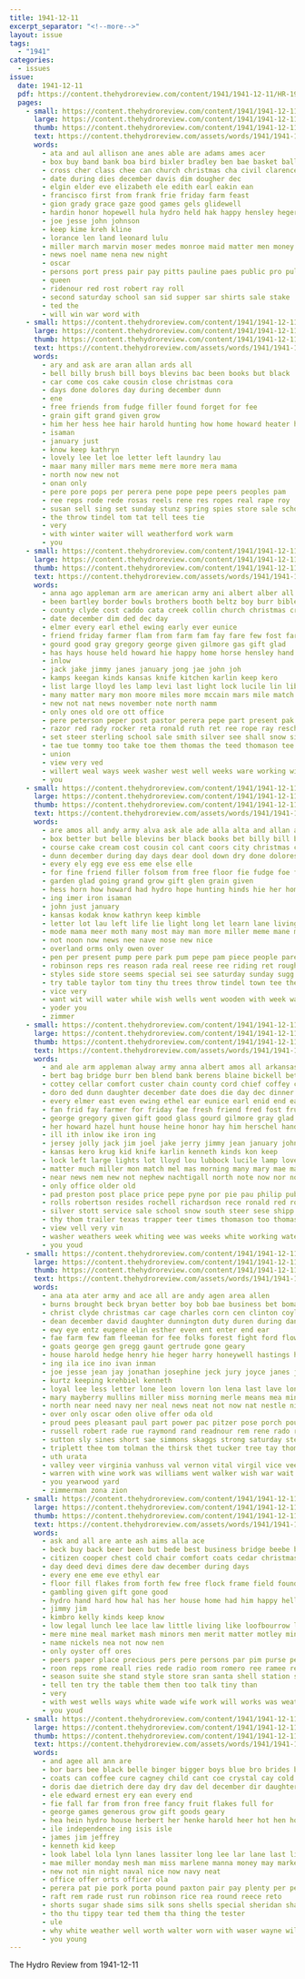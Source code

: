 ```yaml
---
title: 1941-12-11
excerpt_separator: "<!--more-->"
layout: issue
tags:
  - "1941"
categories:
  - issues
issue:
  date: 1941-12-11
  pdf: https://content.thehydroreview.com/content/1941/1941-12-11/HR-1941-12-11.pdf
  pages:
    - small: https://content.thehydroreview.com/content/1941/1941-12-11/small/HR-1941-12-11-01.jpg
      large: https://content.thehydroreview.com/content/1941/1941-12-11/large/HR-1941-12-11-01.jpg
      thumb: https://content.thehydroreview.com/content/1941/1941-12-11/thumbnails/HR-1941-12-11-01.jpg
      text: https://content.thehydroreview.com/assets/words/1941/1941-12-11/HR-1941-12-11-01.txt
      words:
        - ata and aul allison ane anes able are adams ames acer
        - box buy band bank boa bird bixler bradley ben bae basket ball bry back beh
        - cross cher class chee can church christmas cha civil clarence
        - date during dies december davis dim dougher dec
        - elgin elder eve elizabeth ele edith earl eakin ean
        - francisco first from frank frie friday farm feast
        - gion grady grace gaze good games gels glidewell
        - hardin honor hopewell hula hydro held hak happy hensley heger horton has hedge
        - joe jesse john johnson
        - keep kime kreh kline
        - lorance len land leonard lulu
        - miller march marvin moser medes monroe maid matter men money maurice mon morlett menth most
        - news noel name nena new night
        - oscar
        - persons port press pair pay pitts pauline paes public pro pula potas plan
        - queen
        - ridenour red rost robert ray roll
        - second saturday school san sid supper sar shirts sale stake
        - ted the
        - will win war word with
    - small: https://content.thehydroreview.com/content/1941/1941-12-11/small/HR-1941-12-11-02.jpg
      large: https://content.thehydroreview.com/content/1941/1941-12-11/large/HR-1941-12-11-02.jpg
      thumb: https://content.thehydroreview.com/content/1941/1941-12-11/thumbnails/HR-1941-12-11-02.jpg
      text: https://content.thehydroreview.com/assets/words/1941/1941-12-11/HR-1941-12-11-02.txt
      words:
        - ary and ask are aran allan ards all
        - bell billy brush bill boys blevins bac been books but black
        - car come cos cake cousin close christmas cora
        - days done dolores day during december dunn
        - ene
        - free friends from fudge filler found forget for fee
        - grain gift grand given grow
        - him her hess hee hair harold hunting how home howard heater hydro
        - isaman
        - january just
        - know keep kathryn
        - lovely lee let loe letter left laundry lau
        - maar many miller mars meme mere more mera mama
        - north now new not
        - onan only
        - pere pore pops per perera pene pope pepe peers peoples pam
        - ree reps rode rede rosas reels rene res ropes real rape roy
        - susan sell sing set sunday stunz spring spies store sale school sees start safe saturday show schantz stockton side special seed save slagell
        - the throw tindel tom tat tell tees tie
        - very
        - with winter waiter will weatherford work warm
        - you
    - small: https://content.thehydroreview.com/content/1941/1941-12-11/small/HR-1941-12-11-03.jpg
      large: https://content.thehydroreview.com/content/1941/1941-12-11/large/HR-1941-12-11-03.jpg
      thumb: https://content.thehydroreview.com/content/1941/1941-12-11/thumbnails/HR-1941-12-11-03.jpg
      text: https://content.thehydroreview.com/assets/words/1941/1941-12-11/HR-1941-12-11-03.txt
      words:
        - anna ago appleman arm are american army ani albert alber all and alter aguas ake amo
        - been bartley border bowls brothers booth beltz boy burr bible bull baptist box bulls buy bishop brother bank bethel better bove barley blaine bye
        - county clyde cost caddo cata creek collin church christmas cris cord cox clerk credit common chair cly city cake chris clark can charles coleman carlisle came claus cattle carl cash childre chain christan
        - date december dim ded dec day
        - elmer every earl ethel ewing early ever eunice
        - friend friday farmer flam from farm fam fay fare few fost farin fruit flash for frank
        - gourd good gray gregory george given gilmore gas gift glad
        - has hays house held howard hie happy home horse hensley hand hom had her herndon henry head hardware hydro him harne
        - inlow
        - jack jake jimmy janes january jong jae john joh
        - kamps keegan kinds kansas knife kitchen karlin keep kero
        - list large lloyd les lamp levi last light lock lucile lin liberty lou likes lover lalla line
        - many matter mary mon moore miles more mccain mars mile match maize mone mans maddox march moi miller much made
        - new not nat news november note north namm
        - only ones old ore ott office
        - pere peterson peper post pastor perera pepe part present pak pyne per pap pee price preston public pie pankratz philip pant pent perfect pounds press plenty
        - razor red rady rocker reta ronald ruth ret ree rope ray resch rene ready reps robertson richardson roof raper rie
        - set steer sterling school sale smith silver see shall snow simmons shipp she second sons service son sunday show sister sad swan settler styles sat stull stock store sene skaggs
        - tae tue tommy too take toe them thomas the teed thomason tee trailer thro texas
        - union
        - view very ved
        - willert weal ways week washer west well weeks ware working with walker wall white weight wand will want was wicker
        - you
    - small: https://content.thehydroreview.com/content/1941/1941-12-11/small/HR-1941-12-11-04.jpg
      large: https://content.thehydroreview.com/content/1941/1941-12-11/large/HR-1941-12-11-04.jpg
      thumb: https://content.thehydroreview.com/content/1941/1941-12-11/thumbnails/HR-1941-12-11-04.jpg
      text: https://content.thehydroreview.com/assets/words/1941/1941-12-11/HR-1941-12-11-04.txt
      words:
        - are amos all andy army alva ask ale ade alla alta and allan alle
        - box better but belle blevins ber black books bet billy bill back boyd bee boys been
        - course cake cream cost cousin col cant coors city christmas cen cedar come came car can
        - dunn december during day days dear dool down dry done dolores
        - every ely egg eve ess eme else elle
        - for fine friend filler folsom from free floor fie fudge foe fun forget full farm friends
        - garden glad going grand grow gift glen grain given
        - hess horn how howard had hydro hope hunting hinds hie her home house him hair hee heater hire hinton hen hedge hose harold
        - ing imer iron isaman
        - john just january
        - kansas kodak know kathryn keep kimble
        - letter lot lau left life lie light long let learn lane living leather les laundry lace lee lack like lovely
        - mode mama meer moth many most may man more miller meme mane mash mattress morning mean mere
        - not noon now news nee nave nose new nice
        - overland orms only owen over
        - pen per present pump pere park pum pepe pam piece people pare pape peoples price pete pay part pede pares pass pride
        - robinson reps res reason rada real reese ree riding ret rough room renee ravel rene roy rec roca reo
        - styles side store seems special sei see saturday sunday sugg slagel shell snow start spies seer supp sime sheer sese space style samar susan spring schoo save she safe seen service stockton sister stunz seed
        - try table taylor tom tiny thu trees throw tindel town tee the too thomas teach than tees tell tene ton tie
        - vice very
        - want wit will water while wish wells went wooden with week wand well words wagon walter winter work white weatherford warm wash
        - yoder you
        - zimmer
    - small: https://content.thehydroreview.com/content/1941/1941-12-11/small/HR-1941-12-11-05.jpg
      large: https://content.thehydroreview.com/content/1941/1941-12-11/large/HR-1941-12-11-05.jpg
      thumb: https://content.thehydroreview.com/content/1941/1941-12-11/thumbnails/HR-1941-12-11-05.jpg
      text: https://content.thehydroreview.com/assets/words/1941/1941-12-11/HR-1941-12-11-05.txt
      words:
        - and ale arm appleman alway army anna albert amos all arkansas are american ala
        - bert bag bridge burr ben blend bank berens blaine bickell bethel baptist betty border bulls buck bless bertha books bartley bivins bull brought but bring ber butler been booth boys boy bread barley book brother bers better belt brick bishop bowls bear box brothers buy balls bird
        - cottey cellar comfort custer chain county cord chief coffey claus city come carman credit clerk cast church christian coleman claude creek clark chair chatman came christmas can cost chris caddo collins chest coffee cox cattle cake carl candy common carlisle clyde charles cedar
        - doro ded dunn daughter december date does die day dec dinner darko days
        - every elmer east even ewing ethel ear eunice earl enid end early enter edward ems ever
        - fan frid fay farmer for friday fae fresh friend fred fost fruit first flash fly few farm from fam frank fall
        - george gregory given gift good glass gourd gilmore gray glad grove gaylor goods govern guest gas grab guns
        - her howard hazel hunt house heine honor hay him herschel hand has had hinton hardware horse hydro home hatfield hou herndon harness hensley held happy homan high henry head
        - ill ith inlow ike iron ing
        - jersey jolly jack jim joel jake jerry jimmy jean january john janes
        - kansas kero krug kid knife karlin kenneth kinds kon keep
        - lock left large lights lot lloyd lou lubbock lucile lamp lovely lover levi list liberty len line light last little long
        - matter much miller mon match mel mas morning many mary mae martin mccain march mos more miles moore members mayland marti maker man monday mention made mer maddox miss myrtle mile maiz milk margaret marth mount mil mare
        - near news nem new not nephew nachtigall north note now nor november
        - only office older old
        - pad preston post place price pepe pyne por pie pau philip public prost pons pere pore pickens plenty pillow prentiss pot pers perera pastor pas present part pankratz per peterson pounds perfect press prairie pla pitcher
        - rolls robertson resides rochell richardson rece ronald red rong razor rel richard reps res rey riggs rene reis ray rocker ready rupe ruhl rane rex ruth romo roof roan raymond rath
        - silver stott service sale school snow south steer sese shipp sell sullens simmons she sewing stock stove ser short show stull say swell santa suppe sun swan sene stout skaggs sister sunda seer sad settler son sellars styles smith stones saturday sunday side super sterling store sons shawnee set second shall see
        - thy thom trailer texas trapper teer times thomason too thomas them toy tyson tine tommy thro thompson trucks the
        - view vell very vin
        - washer weathers week whiting wee was weeks white working water waffle ways with willert wire west while war want will walter walker wilbur wicker weatherford wall went wheel ware weight
        - you youd
    - small: https://content.thehydroreview.com/content/1941/1941-12-11/small/HR-1941-12-11-06.jpg
      large: https://content.thehydroreview.com/content/1941/1941-12-11/large/HR-1941-12-11-06.jpg
      thumb: https://content.thehydroreview.com/content/1941/1941-12-11/thumbnails/HR-1941-12-11-06.jpg
      text: https://content.thehydroreview.com/assets/words/1941/1941-12-11/HR-1941-12-11-06.txt
      words:
        - ana ata ater army and ace all are andy agen area allen
        - burns brought beck bryan better boy bob bae business bet bomar brewer bahney butler best blum burress band buy back barkley bill barnes bonds becke brother ber bek bar bis been ben
        - christ clyde christmas car cage charles corn cen clinton coyle cai cecil class cates col clarence crystal carrier coy core carol cost company city camp coulson came
        - dean december david daughter dunnington duty duren during dan dale dinner days done day
        - ewy eye entz eugene elin esther even ent enter end ear
        - fae farm few fam fleeman for fee folks forest fight ford flowers frances frankie foreman freda fry finley from finger fred farrell friend friday friends frank first felton floyd
        - goats george gen gregg gaunt gertrude gone geary
        - house harold hedge henry hie heger harry honeywell hastings hor hickman hendrix hus husband her health home held hydro hinton has hale honor
        - ing ila ice ino ivan inman
        - joe jesse jean jay jonathan josephine jeck jury joyce janes john jack jones johns jolly june
        - kurtz keeping krehbiel kenneth
        - loyal lee less letter lone leon lovern lon lena last lave long love let life lawless left les lake lois lae
        - mary mayberry mullins miller miss morning merle means mea min moore mir more most marcrum mcnaught men mak maude mon monday money must meats may
        - north near need navy ner neal news neat not now nat nestle night
        - over only oscar oden olive offer oda old
        - proud pees pleasant paul part power pac pitzer pose porch pound people pil payn payne past
        - russell robert rade rue raymond rand readnour rem rene rado roy rocky
        - sutton sly sines short sae simmons skaggs strong saturday stewart sam ship sue sau sus swan sister she sill sunday samara south son soo samson sylvester soon spain supper
        - triplett thee tom tolman the thirsk thet tucker tree tay thompson teeter than
        - uth urata
        - valley veer virginia vanhuss val vernon vital virgil vice vee
        - warren with wine work was williams went walker wish war wait weatherford week wieland while western wade wit welding waterloo weather will wehr win
        - you yearwood yard
        - zimmerman zona zion
    - small: https://content.thehydroreview.com/content/1941/1941-12-11/small/HR-1941-12-11-07.jpg
      large: https://content.thehydroreview.com/content/1941/1941-12-11/large/HR-1941-12-11-07.jpg
      thumb: https://content.thehydroreview.com/content/1941/1941-12-11/thumbnails/HR-1941-12-11-07.jpg
      text: https://content.thehydroreview.com/assets/words/1941/1941-12-11/HR-1941-12-11-07.txt
      words:
        - ask and all are ante ash aims alla ace
        - beck buy back beer been but bede best business bridge beebe brewers bring
        - citizen cooper chest cold chair comfort coats cedar christmas car can comes cases claus cheer
        - day deed devi dimes dere daw december during days
        - every ene eme eve ethyl ear
        - floor fill flakes from forth few free flock frame field found for
        - gambling given gift gone good
        - hydro hand hard how hal has her house home had him happy hell heart
        - jimmy jim
        - kimbro kelly kinds keep know
        - low legal lunch lee lace law little living like loofbourrow lovely
        - mere mine meal market mash minors men merit matter motley mineral more minor morning
        - name nickels nea not now nen
        - only oyster off ores
        - peers paper place precious pers pere persons par pim purse pepe pust pore pledge perret pack pillow per
        - roon reps rome reall ries rede radio room romero ree ramee rem robes rell rene
        - season suite she stand style store sran santa shell station small snow side sese streets sell see stock
        - tell ten try the table them then too talk tiny than
        - very
        - with west wells ways white wade wife work will works was weather
        - you youd
    - small: https://content.thehydroreview.com/content/1941/1941-12-11/small/HR-1941-12-11-08.jpg
      large: https://content.thehydroreview.com/content/1941/1941-12-11/large/HR-1941-12-11-08.jpg
      thumb: https://content.thehydroreview.com/content/1941/1941-12-11/thumbnails/HR-1941-12-11-08.jpg
      text: https://content.thehydroreview.com/assets/words/1941/1941-12-11/HR-1941-12-11-08.txt
      words:
        - and agee all ann are
        - bor bars bee black belle binger bigger boys blue bro brides browne bare bud bandy beat bacon bend below bran bore bottle brings billy box
        - coats can coffee cure cagney child cant coe crystal cay cold city carey christmas
        - doris dae dietrich dere day dry dav del december dir daughter dale
        - ele edward ernest ery ean every end
        - fie fall far from fron free fancy fruit flakes full for
        - george games generous grow gift goods geary
        - hea hein hydro house herbert her henke harold heer hot hen hollow harry hose hatfield
        - ile independence ing isis isle
        - james jim jeffrey
        - kenneth kid keep
        - look label lola lynn lanes lassiter long lee lar lane last liga longs lary
        - mae miller monday mesh man miss marlene manna money may market must most
        - new not nin night naval nice now navy neat
        - office offer orts officer ola
        - perera pat pie pork porta pound paxton pair pay plenty per pei pare pounds pere pure pepe
        - raft rem rade rust run robinson rice rea round reece reto
        - shorts sugar shade sims silk sons shells special sheridan sha service styles size style sage son school she sunday sheer sodders
        - tho thu tippy tear ted them tha thing the tester
        - ule
        - why white weather well worth walter worn with waser wayne will week
        - you young
---
```


The Hydro Review from 1941-12-11

<!--more-->

